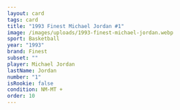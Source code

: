 ```yaml
---
layout: card
tags: card
title: "1993 Finest Michael Jordan #1"
image: /images/uploads/1993-finest-michael-jordan.webp
sport: Basketball
year: "1993"
brand: Finest
subset: ""
player: Michael Jordan
lastName: Jordan
number: "1"
isRookie: false
condition: NM-MT +
order: 10
---
```

